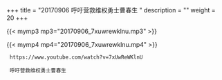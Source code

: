 +++
title = "20170906  呼吁营救维权勇士曹春生 "
description = ""
weight = 20
+++

{{< mymp3 mp3="20170906_7xuwrewklnu.mp3" >}}

{{< mymp4 mp4="20170906_7xuwrewklnu.mp4" >}}

     https://www.youtube.com/watch?v=7xUwReWKlnU 
     
     呼吁营救维权勇士曹春生 
